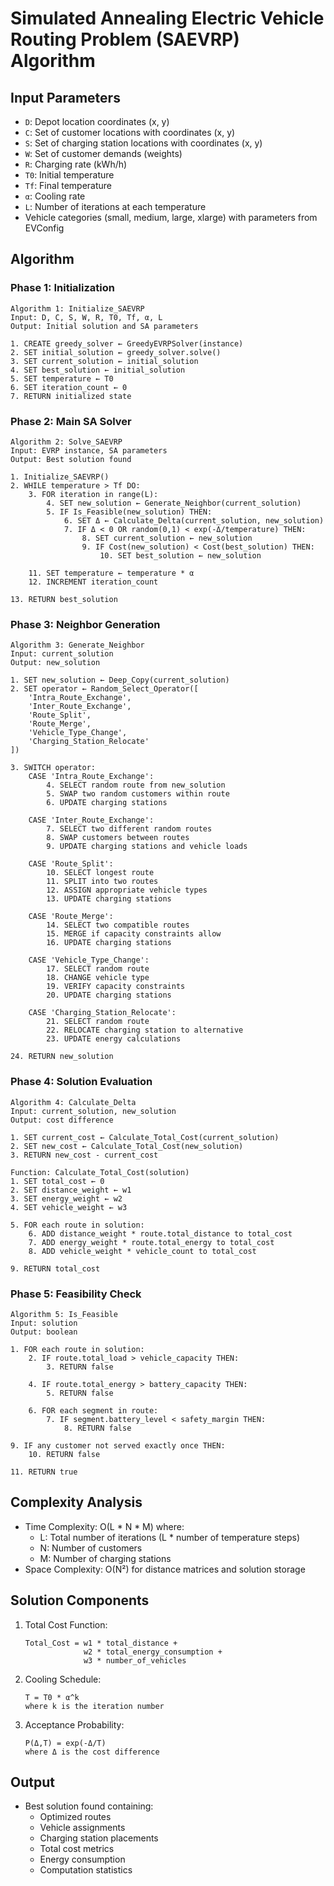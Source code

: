 # Simulated Annealing Electric Vehicle Routing Problem (SAEVRP) Algorithm

## Input Parameters
- `D`: Depot location coordinates (x, y)
- `C`: Set of customer locations with coordinates (x, y)
- `S`: Set of charging station locations with coordinates (x, y)
- `W`: Set of customer demands (weights)
- `R`: Charging rate (kWh/h)
- `T0`: Initial temperature
- `Tf`: Final temperature
- `α`: Cooling rate
- `L`: Number of iterations at each temperature
- Vehicle categories (small, medium, large, xlarge) with parameters from EVConfig

## Algorithm

### Phase 1: Initialization
```
Algorithm 1: Initialize_SAEVRP
Input: D, C, S, W, R, T0, Tf, α, L
Output: Initial solution and SA parameters

1. CREATE greedy_solver ← GreedyEVRPSolver(instance)
2. SET initial_solution ← greedy_solver.solve()
3. SET current_solution ← initial_solution
4. SET best_solution ← initial_solution
5. SET temperature ← T0
6. SET iteration_count ← 0
7. RETURN initialized state
```

### Phase 2: Main SA Solver
```
Algorithm 2: Solve_SAEVRP
Input: EVRP instance, SA parameters
Output: Best solution found

1. Initialize_SAEVRP()
2. WHILE temperature > Tf DO:
    3. FOR iteration in range(L):
        4. SET new_solution ← Generate_Neighbor(current_solution)
        5. IF Is_Feasible(new_solution) THEN:
            6. SET Δ ← Calculate_Delta(current_solution, new_solution)
            7. IF Δ < 0 OR random(0,1) < exp(-Δ/temperature) THEN:
                8. SET current_solution ← new_solution
                9. IF Cost(new_solution) < Cost(best_solution) THEN:
                    10. SET best_solution ← new_solution
    
    11. SET temperature ← temperature * α
    12. INCREMENT iteration_count

13. RETURN best_solution
```

### Phase 3: Neighbor Generation
```
Algorithm 3: Generate_Neighbor
Input: current_solution
Output: new_solution

1. SET new_solution ← Deep_Copy(current_solution)
2. SET operator ← Random_Select_Operator([
    'Intra_Route_Exchange',
    'Inter_Route_Exchange',
    'Route_Split',
    'Route_Merge',
    'Vehicle_Type_Change',
    'Charging_Station_Relocate'
])

3. SWITCH operator:
    CASE 'Intra_Route_Exchange':
        4. SELECT random route from new_solution
        5. SWAP two random customers within route
        6. UPDATE charging stations

    CASE 'Inter_Route_Exchange':
        7. SELECT two different random routes
        8. SWAP customers between routes
        9. UPDATE charging stations and vehicle loads

    CASE 'Route_Split':
        10. SELECT longest route
        11. SPLIT into two routes
        12. ASSIGN appropriate vehicle types
        13. UPDATE charging stations

    CASE 'Route_Merge':
        14. SELECT two compatible routes
        15. MERGE if capacity constraints allow
        16. UPDATE charging stations

    CASE 'Vehicle_Type_Change':
        17. SELECT random route
        18. CHANGE vehicle type
        19. VERIFY capacity constraints
        20. UPDATE charging stations

    CASE 'Charging_Station_Relocate':
        21. SELECT random route
        22. RELOCATE charging station to alternative
        23. UPDATE energy calculations

24. RETURN new_solution
```

### Phase 4: Solution Evaluation
```
Algorithm 4: Calculate_Delta
Input: current_solution, new_solution
Output: cost difference

1. SET current_cost ← Calculate_Total_Cost(current_solution)
2. SET new_cost ← Calculate_Total_Cost(new_solution)
3. RETURN new_cost - current_cost

Function: Calculate_Total_Cost(solution)
1. SET total_cost ← 0
2. SET distance_weight ← w1
3. SET energy_weight ← w2
4. SET vehicle_weight ← w3

5. FOR each route in solution:
    6. ADD distance_weight * route.total_distance to total_cost
    7. ADD energy_weight * route.total_energy to total_cost
    8. ADD vehicle_weight * vehicle_count to total_cost

9. RETURN total_cost
```

### Phase 5: Feasibility Check
```
Algorithm 5: Is_Feasible
Input: solution
Output: boolean

1. FOR each route in solution:
    2. IF route.total_load > vehicle_capacity THEN:
        3. RETURN false
    
    4. IF route.total_energy > battery_capacity THEN:
        5. RETURN false
    
    6. FOR each segment in route:
        7. IF segment.battery_level < safety_margin THEN:
            8. RETURN false

9. IF any customer not served exactly once THEN:
    10. RETURN false

11. RETURN true
```

## Complexity Analysis
- Time Complexity: O(L * N * M) where:
  - L: Total number of iterations (L * number of temperature steps)
  - N: Number of customers
  - M: Number of charging stations
- Space Complexity: O(N²) for distance matrices and solution storage

## Solution Components
1. Total Cost Function:
   ```
   Total_Cost = w1 * total_distance + 
                w2 * total_energy_consumption +
                w3 * number_of_vehicles
   ```

2. Cooling Schedule:
   ```
   T = T0 * α^k
   where k is the iteration number
   ```

3. Acceptance Probability:
   ```
   P(Δ,T) = exp(-Δ/T)
   where Δ is the cost difference
   ```

## Output
- Best solution found containing:
  - Optimized routes
  - Vehicle assignments
  - Charging station placements
  - Total cost metrics
  - Energy consumption
  - Computation statistics